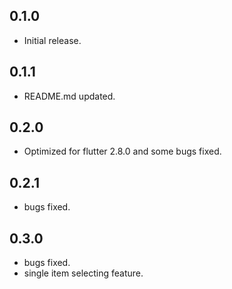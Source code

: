 ## 0.1.0

* Initial release.

## 0.1.1

* README.md updated.

## 0.2.0

* Optimized for flutter 2.8.0 and some bugs fixed.

## 0.2.1

* bugs fixed.

## 0.3.0

* bugs fixed.
* single item selecting feature.


